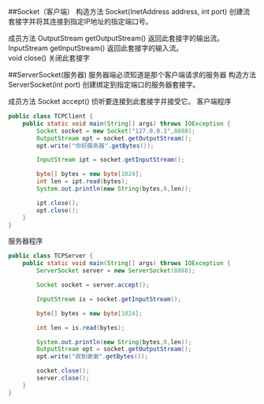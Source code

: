 ##Socket（客户端）
构造方法
Socket(InetAddress address, int port) 
创建流套接字并将其连接到指定IP地址的指定端口号。 

成员方法
OutputStream getOutputStream() 
返回此套接字的输出流。  
InputStream getInputStream() 
返回此套接字的输入流。  
void close() 
关闭此套接字 




##ServerSocket(服务器)
服务器端必须知道是那个客户端请求的服务器
构造方法
ServerSocket(int port) 
创建绑定到指定端口的服务器套接字。 

成员方法
Socket accept() 
侦听要连接到此套接字并接受它。 
客户端程序
```java
public class TCPClient {
    public static void main(String[] args) throws IOException {
        Socket socket = new Socket("127.0.0.1",8888);
        OutputStream opt = socket.getOutputStream();
        opt.write("你好服务器".getBytes());

        InputStream ipt = socket.getInputStream();

        byte[] bytes = new byte[1024];
        int len = ipt.read(bytes);
        System.out.println(new String(bytes,0,len));

        ipt.close();
        opt.close();
    }
}
```


服务器程序
```java
public class TCPServer {
    public static void main(String[] args) throws IOException {
        ServerSocket server = new ServerSocket(8888);

        Socket socket = server.accept();

        InputStream is = socket.getInputStream();

        byte[] bytes = new byte[1024];

        int len = is.read(bytes);

        System.out.println(new String(bytes,0,len));
        OutputStream opt = socket.getOutputStream();
        opt.write("收到谢谢".getBytes());

        socket.close();
        server.close();
    }
}
```